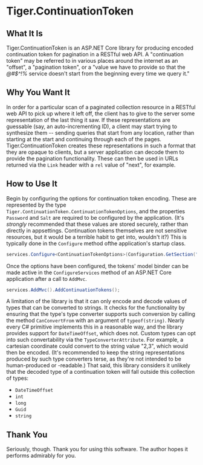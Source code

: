 # Tiger.ContinuationToken

## What It Is

Tiger.ContinuationToken is an ASP.NET Core library for producing encoded continuation token for pagination in a RESTful web API. A "continuation token" may be referred to in various places around the internet as an "offset", a "pagination token", or a "value we have to provide so that the _@#$^!%_ service doesn't start from the beginning every time we query it."

## Why You Want It

In order for a particular scan of a paginated collection resource in a RESTful web API to pick up where it left off, the client has to give to the server some representation of the last thing it saw. If these representations are guessable (say, an auto-incrementing ID), a client may start trying to synthesize them -- sending queries that start from any location, rather than starting at the start and continuing through each of the pages. Tiger.ContinuationToken creates these representations in such a format that they are opaque to clients, but a server application can decode them to provide the pagination functionality. These can then be used in URLs returned via the `Link` header with a `rel` value of "next", for example.

## How to Use It

Begin by configuring the options for continuation token encoding. These are represented by the type `Tiger.ContinuationToken.ContinuationTokenOptions`, and the properties `Password` and `Salt` are required to be configured by the application. (It's _strongly_ recommended that these values are stored securely, rather than directly in appsettings. Continuation tokens themselves are not sensitive resources, but it would be a terrible habit to get into, wouldn't it?) This is typically done in the `Configure` method ofthe application's startup class.

```csharp
services.Configure<ContinuationTokenOptions>(Configuration.GetSection("ContinuationToken"));
```

Once the options have been configured, the tokens' model binder can be made active in the `ConfigureServices` method of an ASP.NET Core application after a call to `AddMvc`.

```csharp
services.AddMvc().AddContinuationTokens();
```

A limitation of the library is that it can only encode and decode values of types that can be converted to strings. It checks for the functionality by ensuring that the type's type converter supports such conversion by calling the method `CanConvertFrom` with an argument of `typeof(string)`. Nearly every C# primitive implements this in a reasonable way, and the library provides support for `DateTimeOffset`, which does not. Custom types can opt into such convertability via the `TypeConverterAttribute`. For example, a cartesian coordinate could convert to the string value "2,3", which would then be encoded. (It's recommended to keep the string representations produced by such type converters terse, as they're not intended to be human-produced or -readable.) That said, this library considers it unlikely that the decoded type of a continuation token will fall outside this collection of types:

- `DateTimeOffset`
- `int`
- `long`
- `Guid`
- `string`

## Thank You

Seriously, though. Thank you for using this software. The author hopes it performs admirably for you.
